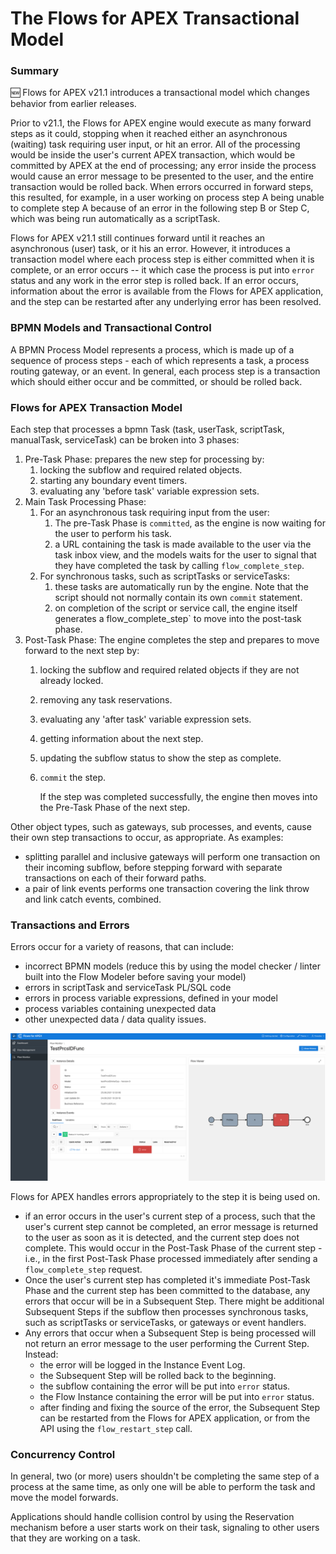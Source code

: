 # The Flows for APEX Transactional Model

### Summary

🆕 Flows for APEX v21.1 introduces a transactional model which changes behavior from earlier releases.

Prior to v21.1, the Flows for APEX engine would execute as many forward steps as it could, stopping when it reached either an asynchronous (waiting) task requiring user input, or hit an error.  All of the processing would be inside the user's current APEX transaction, which would be committed by APEX at the end of processing;  any error inside the process would cause an error message to be presented to the user, and the entire transaction would be rolled back.  When errors occurred in forward steps, this resulted, for example,  in a user working on process step A being unable to complete step A because of an error in the following step B or Step C, which was being run automatically as a scriptTask.

Flows for APEX v21.1 still continues forward until it reaches an asynchronous (user) task, or it his an error.  However, it introduces a transaction model where each process step is either committed when it is complete, or an error occurs -- it which case the process is put into `error` status and any work in the error step is rolled back.  If an error occurs, information about the error is available from the Flows for APEX application, and the step can be restarted after any underlying error has been resolved.

### BPMN Models and Transactional Control

A BPMN Process Model represents a process, which is made up of a sequence of process steps - each of which represents a task, a process routing gateway, or an event.  In general, each process step is a transaction which should either occur and be committed, or should be rolled back.

### Flows for APEX Transaction Model

Each step that processes a bpmn Task (task, userTask, scriptTask, manualTask, serviceTask) can be broken into 3 phases:

1. Pre-Task Phase: prepares the new step for processing by:
   1. locking the subflow and required related objects.
   2. starting any boundary event timers.
   3. evaluating any 'before task' variable expression sets.
2. Main Task Processing Phase:
   1. For an asynchronous task requiring input from the user:
      1. The pre-Task Phase is `committed`, as the engine is now waiting for the user to perform his task.
      2. a URL containing the task is made available to the user via the task inbox view, and the models waits for the user to signal that they have completed the task by calling `flow_complete_step`.
   2. For synchronous tasks, such as scriptTasks or serviceTasks:
      1. these tasks are automatically run by the engine.  Note that the script should not normally contain its own `commit` statement.
      2. on completion of the script or service call, the engine itself generates a flow_complete_step` to move into the post-task phase.
3. Post-Task Phase: The engine completes the step and prepares to move forward to the next step by:
   1. locking the subflow and required related objects if they are not already locked.
   2. removing any task reservations.
   3. evaluating any 'after task' variable expression sets.
   4. getting information about the next step.
   5. updating the subflow status to show the step as complete.
   6. `commit` the step.
      
      If the step was completed successfully, the engine then moves into the Pre-Task Phase of the next step.

Other object types, such as gateways, sub processes, and events, cause their own step transactions to occur, as appropriate.  As examples:

- splitting parallel and inclusive gateways will perform one transaction on their incoming subflow, before stepping forward with separate transactions on each of their forward paths.
- a pair of link events performs one transaction covering the link throw and link catch events, combined.

### Transactions and Errors

Errors occur for a variety of reasons, that can include:

- incorrect BPMN models (reduce this by using the model checker / linter built into the Flow Modeler before saving your model)
- errors in scriptTask and serviceTask PL/SQL code
- errors in process variable expressions, defined in your model
- process variables containing unexpected data
- other unexpected data / data quality issues.

![subflowWithError](images/subflowInError.png "Showing Errors on a Subflow")

Flows for APEX handles errors appropriately to the step it is being used on.

- if an error occurs in the user's current step of a process, such that the user's current step cannot be completed, an error message is returned to the user as soon as it is detected, and the current step does not complete.  This would occur in the Post-Task Phase of the current step - i.e., in the first Post-Task Phase processed immediately after sending a `flow_complete_step` request.
- Once the user's current step has completed it's immediate Post-Task Phase and the current step has been committed to the database, any errors that occur will be in a Subsequent Step.  There might be additional Subsequent Steps if the subflow then processes synchronous tasks, such as scriptTasks or serviceTasks, or gateways or event handlers.
- Any errors that occur when a Subsequent Step is being processed will not return an error message to the user performing the Current Step.  Instead:
  - the error will be logged in the Instance Event Log.
  - the Subsequent Step will be rolled back to the beginning.
  - the subflow containing the error will be put into `error` status.
  - the Flow Instance containing the error will be put into `error` status.
  - after finding and fixing the source of the error, the Subsequent Step can be restarted from the Flows for APEX application, or from the API using the `flow_restart_step` call.

### Concurrency Control

In general, two (or more) users shouldn't be completing the same step of a process at the same time, as only one will be able to perform the task and move the model forwards.

Applications should handle collision control by using the Reservation mechanism before a user starts work on their task, signaling to other users that they are working on a task.

